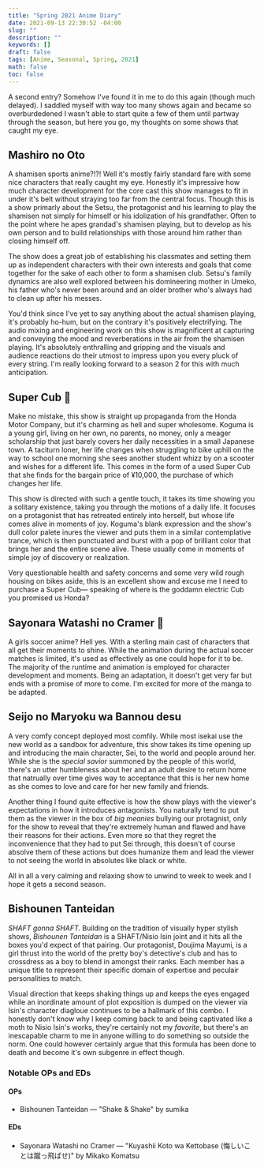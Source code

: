 ```yaml
---
title: "Spring 2021 Anime Diary"
date: 2021-09-13 22:30:52 -04:00
slug: ""
description: ""
keywords: []
draft: false
tags: [Anime, Seasonal, Spring, 2021]
math: false
toc: false
---
```

A second entry? Somehow I've found it in me to do this again (though much delayed). I saddled myself with way too many shows again and became so overburdedened I wasn't able to start quite a few of them until partway through the season, but here you go, my thoughts on some shows that caught my eye.

<!--more-->

## Mashiro no Oto

A shamisen sports anime?!?! Well it's mostly fairly standard fare with some nice characters that really caught my eye. Honestly it's impressive how much character development for the core cast this show manages to fit in under it's belt without straying too far from the central focus. Though this is a show primarly about the Setsu, the protagonist and his learning to play the shamisen not simply for himself or his idolization of his grandfather. Often to the point where he apes grandad's shamisen playing, but to develop as his own person and to build relationships with those around him rather than closing himself off.

The show does a great job of establishing his classmates and setting them up as independent characters with their own interests and goals that come together for the sake of each other to form a shamisen club. Setsu's family dynamics are also well explored between his domineering mother in Umeko, his father who's never been around and an older brother who's always had to clean up after his messes.

You'd think since I've yet to say anything about the actual shamisen playing, it's probably ho-hum, but on the contrary it's positively electrifying. The audio mixing and engineering work on this show is magnificent at capturing and conveying the mood and reverberations in the air from the shamisen playing. It's absolutely enthralling and gripping and the visuals and audience reactions do their utmost to impress upon you every pluck of every string. I'm really looking forward to a season 2 for this with much anticipation.

## Super Cub 💮

Make no mistake, this show is straight up propaganda from the Honda Motor Company, but it's charming as hell and super wholesome. Koguma is a young girl, living on her own, no parents, no money, only a meager scholarship that just barely covers her daily necessities in a small Japanese town. A taciturn loner, her life changes when struggling to bike uphill on the way to school one morning she sees another student whizz by on a scooter and wishes for a different life. This comes in the form of a used Super Cub that she finds for the bargain price of ¥10,000, the purchase of which changes her life.

This show is directed with such a gentle touch, it takes its time showing you a solitary existence, taking you through the motions of a daily life. It focuses on a protagonist that has retreated entirely into herself, but whose life comes alive in moments of joy. Koguma's blank expression and the show's dull color palete inures the viewer and puts them in a similar contemplative trance, which is then punctuated and burst with a pop of brilliant color that brings her and the entire scene alive. These usually come in moments of simple joy of discovery or realization.

Very questionable health and safety concerns and some very wild rough housing on bikes aside, this is an excellent show and excuse me I need to purchase a Super Cub— speaking of where is the goddamn electric Cub you promised us Honda?

## Sayonara Watashi no Cramer 💮
A girls soccer anime? Hell yes. With a sterling main cast of characters that all get their moments to shine. While the animation during the actual soccer matches is limited, it's used as effectively as one could hope for it to be. The majority of the runtime and animation is employed for character development and moments. Being an adaptation, it doesn't get very far but ends with a promise of more to come. I'm excited for more of the manga to be adapted.


## Seijo no Maryoku wa Bannou desu
A very comfy concept deployed most comfily. While most isekai use the new world as a sandbox for adventure, this show takes its time opening up and introducing the main character, Sei, to the world and people around her. While she is the *special savior* summoned by the people of this world, there's an utter humbleness about her and an adult desire to return home that natrually over time gives way to acceptance that this is her new home as she comes to love and care for her new family and friends.

Another thing I found quite effective is how the show plays with the viewer's expectations in how it introduces antagonists. You naturally tend to put them as the viewer in the box of *big meanies* bullying our protagnist, only for the show to reveal that they're extremely human and flawed and have their reasons for their actions. Even more so that they regret the inconvenience that they had to put Sei through, this doesn't of course absolve them of these actions but does humanize them and lead the viewer to not seeing the world in absolutes like black or white.

All in all a very calming and relaxing show to unwind to week to week and I hope it gets a second season.

## Bishounen Tanteidan

_SHAFT gonna SHAFT._ Building on the tradition of visually hyper stylish shows, *Bishounen Tanteidan* is a SHAFT/Nisio Isin joint and it hits all the boxes you'd expect of that pairing. Our protagonist, Doujima Mayumi, is a girl thrust into the world of the pretty boy's detective's club and has to crossdress as a boy to blend in amongst their ranks. Each member has a unique title to represent their specific domain of expertise and peculair personalities to match.

Visual direction that keeps shaking things up and keeps the eyes engaged while an inordinate amount of plot exposition is dumped on the viewer via Isin's character diagloue continues to be a hallmark of this combo. I honestly don't know why I keep coming back to and being captivated like a moth to Nisio Isin's works, they're certainly not my *favorite*, but there's an inescapable charm to me in anyone willing to do something so outside the norm. One could however certainly argue that this formula has been done to death and become it's own subgenre in effect though.

### Notable OPs and EDs
#### OPs
- Bishounen Tanteidan — "Shake & Shake" by sumika

#### EDs
- Sayonara Watashi no Cramer — "Kuyashii Koto wa Kettobase (悔しいことは蹴っ飛ばせ)" by Mikako Komatsu